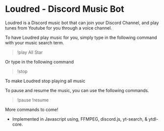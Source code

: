 # Loudred - Discord Music Bot

Loudred is a Discord music bot that can join your Discord Channel, and play tunes from Youtube for you through a voice channel.

To have Loudred play music for you, simply type in the following command with your music search term.

>!play All Star

Or type in the following command

>!stop

To make Loudred stop playing all music

To pause and resume the music, you can use the following commands.

>!pause
>!resume

More commands to come!

* Implemented in Javascript using, FFMPEG, discord.js, yt-search, & ytdl-core.